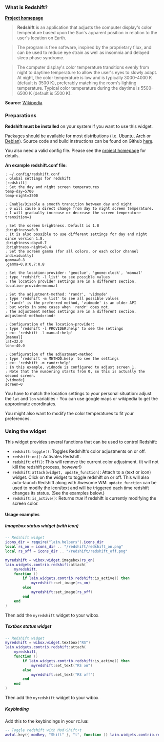 ### What is Redshift? #

[**Project homepage**](http://jonls.dk/redshift/)

>**Redshift** is an application that adjusts the computer display's color temperature based upon the Sun's apparent position in relation to the user's location on Earth.

>The program is free software, inspired by the proprietary f.lux, and can be used to reduce eye strain as well as insomnia and delayed sleep phase syndrome.

>The computer display's color temperature transitions evenly from night to daytime temperature to allow the user's eyes to slowly adapt. At night, the color temperature is low and is typically 3000–4000 K (default is 3500 K), preferably matching the room's lighting temperature. Typical color temperature during the daytime is 5500–6500 K (default is 5500 K).

**Source:** [Wikipedia](https://en.wikipedia.org/wiki/Redshift_%28software%29)

### Preparations

**Redshift must be installed** on your system if you want to use this widget.

Packages should be available for most distributions (i.e. [Ubuntu](http://packages.ubuntu.com/search?keywords=redshift&searchon=names&suite=all&section=all), [Arch](https://www.archlinux.org/packages/?q=redshift) or [Debian](https://packages.debian.org/jessie/redshift)).
Source code and build instructions can be found on Github [here](https://github.com/jonls/redshift).

You also need a valid config file. Please see the [project homepage](http://jonls.dk/redshift/) for details.

**An example redshift.conf file:**

```
; ~/.config/redshift.conf
; Global settings for redshift
[redshift]
; Set the day and night screen temperatures
temp-day=5700
temp-night=3500

; Enable/Disable a smooth transition between day and night
; 0 will cause a direct change from day to night screen temperature.
; 1 will gradually increase or decrease the screen temperature
transition=1

; Set the screen brightness. Default is 1.0
;brightness=0.9
; It is also possible to use different settings for day and night since version 1.8.
;brightness-day=0.7
;brightness-night=0.4
; Set the screen gamma (for all colors, or each color channel individually)
gamma=0.8
;gamma=0.8:0.7:0.8

; Set the location-provider: 'geoclue', 'gnome-clock', 'manual'
; type 'redshift -l list' to see possible values
; The location provider settings are in a different section.
location-provider=manual

; Set the adjustment-method: 'randr', 'vidmode'
; type 'redshift -m list' to see all possible values
; 'randr' is the preferred method, 'vidmode' is an older API
; but works in some cases when 'randr' does not.
; The adjustment method settings are in a different section.
adjustment-method=randr

; Configuration of the location-provider:
; type 'redshift -l PROVIDER:help' to see the settings
; ex: 'redshift -l manual:help'
[manual]
lat=32.0
lon=-40.0

; Configuration of the adjustment-method
; type 'redshift -m METHOD:help' to see the settings
; ex: 'redshift -m randr:help'
; In this example, vidmode is configured to adjust screen 1.
; Note that the numbering starts from 0, so this is actually the second screen.
[vidmode]
screen=0
```

You have to match the location settings to your personal situation: adjust the `lat` and `lon` variables - You can use google maps or wikipedia to get the approximate coordinates.

You might also want to modify the color temperatures to fit your preferences.

### Using the widget

This widget provides several functions that can be used to control Redshift:

* `redshift:toggle()`:   Toggles Redshift's color adjustments on or off.
* `redshift:on()`:   Activates Redshift.
* `redshift:off()`:   This will remove the current color adjustment. (It will not kill the redshift process, however!)
* `redshift:attach(widget, update_function)`:   Attach to a (text or icon) widget.
    Click on the widget to toggle redshift on or off. This will also auto-launch Redshift along with Awesome WM.
    `update_function` can be used to modify the icon/text and will be triggered each time redshift changes its status. (See the examples below.)
* `redshift:is_active()`: Returns *true* if redshift is currently modifying the screen color.

#### Usage examples

##### Imagebox status widget (with icon)

```lua
-- Redshift widget
icons_dir = require("lain.helpers").icons_dir
local rs_on = icons_dir .. "/redshift/redshift_on.png"
local rs_off = icons_dir .. "/redshift/redshift_off.png"

myredshift = wibox.widget.imagebox(rs_on)
lain.widgets.contrib.redshift:attach(
    myredshift,
    function ()
        if lain.widgets.contrib.redshift:is_active() then
            myredshift:set_image(rs_on)
        else
            myredshift:set_image(rs_off)
        end
    end
)
```

Then add the `myredshift` widget to your wibox.

##### Textbox status widget

```lua
-- Redshift widget
myredshift = wibox.widget.textbox("RS")
lain.widgets.contrib.redshift:attach(
    myredshift,
    function ()
        if lain.widgets.contrib.redshift:is_active() then
            myredshift:set_text("RS on")
        else
            myredshift:set_text("RS off")
        end
    end
)
```

Then add the `myredshift` widget to your wibox.

##### Keybinding

Add this to the keybindings in your rc.lua:
```lua
-- Toggle redshift with Mod+Shift+t
awful.key({ modkey, "Shift" }, "t", function () lain.widgets.contrib.redshift:toggle() end),
```
